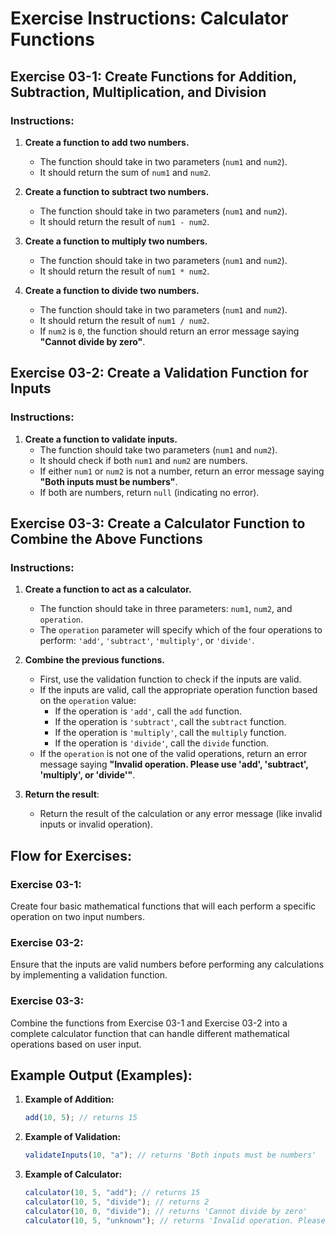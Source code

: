 # Exercise Instructions: Calculator Functions

## Exercise 03-1: Create Functions for Addition, Subtraction, Multiplication, and Division

### Instructions:

1. **Create a function to add two numbers.**

   - The function should take in two parameters (`num1` and `num2`).
   - It should return the sum of `num1` and `num2`.

2. **Create a function to subtract two numbers.**

   - The function should take in two parameters (`num1` and `num2`).
   - It should return the result of `num1 - num2`.

3. **Create a function to multiply two numbers.**

   - The function should take in two parameters (`num1` and `num2`).
   - It should return the result of `num1 * num2`.

4. **Create a function to divide two numbers.**
   - The function should take in two parameters (`num1` and `num2`).
   - It should return the result of `num1 / num2`.
   - If `num2` is `0`, the function should return an error message saying **"Cannot divide by zero"**.

## Exercise 03-2: Create a Validation Function for Inputs

### Instructions:

1. **Create a function to validate inputs.**
   - The function should take two parameters (`num1` and `num2`).
   - It should check if both `num1` and `num2` are numbers.
   - If either `num1` or `num2` is not a number, return an error message saying **"Both inputs must be numbers"**.
   - If both are numbers, return `null` (indicating no error).

## Exercise 03-3: Create a Calculator Function to Combine the Above Functions

### Instructions:

1. **Create a function to act as a calculator.**
   - The function should take in three parameters: `num1`, `num2`, and `operation`.
   - The `operation` parameter will specify which of the four operations to perform: `'add'`, `'subtract'`, `'multiply'`, or `'divide'`.
2. **Combine the previous functions.**

   - First, use the validation function to check if the inputs are valid.
   - If the inputs are valid, call the appropriate operation function based on the `operation` value:
     - If the operation is `'add'`, call the `add` function.
     - If the operation is `'subtract'`, call the `subtract` function.
     - If the operation is `'multiply'`, call the `multiply` function.
     - If the operation is `'divide'`, call the `divide` function.
   - If the `operation` is not one of the valid operations, return an error message saying **"Invalid operation. Please use 'add', 'subtract', 'multiply', or 'divide'"**.

3. **Return the result**:
   - Return the result of the calculation or any error message (like invalid inputs or invalid operation).

## Flow for Exercises:

### Exercise 03-1:

Create four basic mathematical functions that will each perform a specific operation on two input numbers.

### Exercise 03-2:

Ensure that the inputs are valid numbers before performing any calculations by implementing a validation function.

### Exercise 03-3:

Combine the functions from Exercise 03-1 and Exercise 03-2 into a complete calculator function that can handle different mathematical operations based on user input.

## Example Output (Examples):

1. **Example of Addition:**
   ```javascript
   add(10, 5); // returns 15
   ```
2. **Example of Validation:**
   ```javascript
   validateInputs(10, "a"); // returns 'Both inputs must be numbers'
   ```
3. **Example of Calculator:**
   ```javascript
   calculator(10, 5, "add"); // returns 15
   calculator(10, 5, "divide"); // returns 2
   calculator(10, 0, "divide"); // returns 'Cannot divide by zero'
   calculator(10, 5, "unknown"); // returns 'Invalid operation. Please use "add", "subtract", "multiply", or "divide".'
   ```
